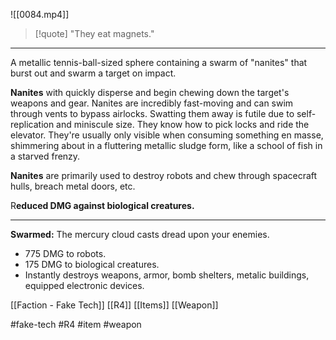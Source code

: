 ![[0084.mp4]]

> [!quote] 
> "They eat magnets." 

***
A metallic tennis-ball-sized sphere containing a swarm of "nanites" that burst out and swarm a target on impact.

**Nanites** with quickly disperse and begin chewing down the target's weapons and gear. Nanites are incredibly fast-moving and can swim through vents to bypass airlocks. Swatting them away is futile due to self-replication and miniscule size. They know how to pick locks and ride the elevator. They're usually only visible when consuming something en masse, shimmering about in a fluttering metallic sludge form, like a school of fish in a starved frenzy.

**Nanites** are primarily used to destroy robots and chew through spacecraft hulls, breach metal doors, etc.

R**educed DMG against biological creatures.**
***
**Swarmed:** The mercury cloud casts dread upon your enemies. 
* 775 DMG to robots. 
* 175 DMG to biological creatures. 
* Instantly destroys weapons, armor, bomb shelters, metalic buildings, equipped electronic devices.

[[Faction - Fake Tech]]
[[R4]]
[[Items]]
[[Weapon]]

#fake-tech #R4 #item #weapon 
